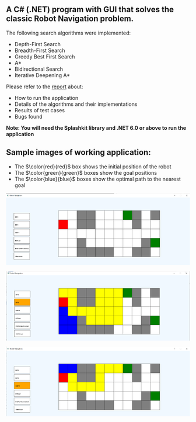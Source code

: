 ## A C# (.NET) program with GUI that solves the classic Robot Navigation problem.

The following search algorithms were implemented:
+ Depth-First Search
+ Breadth-First Search
+ Greedy Best First Search
+ A*
+ Bidirectional Search
+ Iterative Deepening A*

Please refer to the [report](Report.pdf) about:
+ How to run the application
+ Details of the algorithms and their implementations
+ Results of test cases
+ Bugs found
  
**Note: You will need the Splashkit library and .NET 6.0 or above to run the application**

## Sample images of working application:

+ The $\color{red}{red}$ box shows the initial position of the robot
+ The $\color{green}{green}$ boxes show the goal positions
+ The $\color{blue}{blue}$ boxes show the optimal path to the nearest goal

![Base State](Sample%20Images/Base%20State.png)

![DFS](Sample%20Images/DFS.png)

![GBFS](Sample%20Images/GBFS.png)
